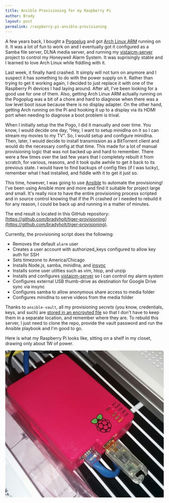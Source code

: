 ```yaml
---
title: Ansible Provisioning for my Raspberry Pi
author: Brady
layout: post
permalink: /raspberry-pi-ansible-provisioning
---
```


A few years back, I bought a <a href="/my-pogoplug-geek-toy/">Pogoplug</a> and got <a href="https://archlinuxarm.org/">Arch Linux ARM</a> running on it.  It was a lot of fun to work on and I eventually got it configured as a Samba file server, DLNA media server, and running my <a href="/vistaicm-server">vistaicm-server</a> project to control my Honeywell Alarm System.  It was suprisingly stable and I learned to love Arch Linux while fiddling with it.

Last week, it finally hard crashed.  It simply will not turn on anymore and I suspect it has something to do with the power supply on it.  Rather than trying to get it working again, I decided to just replace it with one of the Raspberry Pi devices I had laying around.  After all, I've been looking for a good use for one of them.  Also, getting Arch Linux ARM actually running on the Pogoplug was a bit of a chore and hard to diagnose when there was a low level boot issue because there is no display adapter.  On the other hand, getting Arch running on the Pi and hooking it up to a display via its HDMI port when needing to diagnose a boot problem is trival.

When I initially setup the the Pogo, I did it manually and over time.  You know, I would decide one day, "Hey, I want to setup minidlna on it so I can stream my movies to my TV".  So, I would setup and configure minidlna.  Then, later, I would decide to install transmission as a BitTorrent client and would do the necessary config at that time.  This made for a lot of manual provisioning logic that was not backed up and hard to remember.  There were a few times over the last few years that I completely rebuilt it from scratch, for various, reasons, and it took quite awhile to get it back to its previous state.  I would have to find backups of config files (if I was lucky), remember what I had installed, and fiddle with it to get it just so.

This time, however, I was going to use <a href="https://www.ansible.com/">Ansible</a> to automate the provisioning!  I've been using Ansible more and more and find it suitable for project large _and_ small.  It's really nice to have the entire provisioning process scripted and in source control knowing that if the Pi crashed or I needed to rebuild it for any reason, I could be back up and running in a matter of minutes.

The end result is located in this GitHub repository: [https://github.com/bradyholt/tiger-provisioning](https://github.com/bradyholt/tiger-provisioning).

Currently, the provisioning script does the following:

- Removes the default `alarm` user
- Creates a user account with authorized_keys configured to allow key auth for SSH
- Sets timezone to America/Chicago
- Installs Node.js, samba, minidlna, and [insync](https://www.insynchq.com/)
- Installs some user utilties such as vim, htop, and unzip
- Installs and configures [vistaicm-server](https://github.com/bradyholt/vistaicm-server) so I can control my alarm system
- Configures external USB thumb-drive as destination for Google Drive sync via insync
- Configures samba to allow anonymous share access to media folder
- Configures minidlna to serve videos from the media folder

Thanks to `ansible-vault`, all my provisioning _secrets_ (you know, credentials, keys, and such) are [stored in an encrpyted file](https://github.com/bradyholt/tiger-provisioning/blob/master/secrets.yml) so that I don't have to keep them in a separate location, and remember where they are.  To rebuild this server, I just need to clone the repo, provide the vault password and run the Ansible playbook and I'm good to go.
 
Here is what my Raspberry Pi looks like, sitting on a shelf in my closet, drawing only about 1W of power.

![Raspberry Pi](/media/raspberry-pi-goblin.png)
